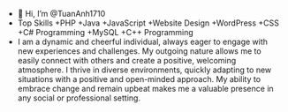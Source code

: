 - 👋 Hi, I’m @TuanAnh1710
- Top Skills
  +PHP
  +Java
  +JavaScript
  +Website Design
  +WordPress
  +CSS
  +C# Programming
  +MySQL
  +C++ Programming
- I am a dynamic and cheerful individual, always eager to engage with new experiences and challenges. My outgoing nature allows me to easily connect with others and create a positive, welcoming atmosphere. I thrive in diverse environments, quickly adapting to new situations with a positive and open-minded approach. My ability to embrace change and remain upbeat makes me a valuable presence in any social or professional setting.

<!---
TuanAnh218/TuanAnh218 is a ✨ special ✨ repository because its `README.md` (this file) appears on your GitHub profile.
You can click the Preview link to take a look at your changes.
--->
